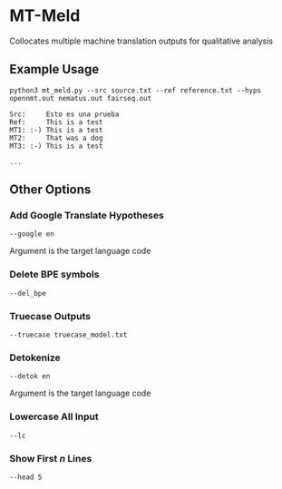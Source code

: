 # MT-Meld
Collocates multiple machine translation outputs for qualitative analysis

## Example Usage
```
python3 mt_meld.py --src source.txt --ref reference.txt --hyps opennmt.out nematus.out fairseq.out

Src:     Esto es una prueba
Ref:     This is a test
MT1: :-) This is a test
MT2:     That was a dog
MT3: :-) This is a test

...
```

## Other Options

### Add Google Translate Hypotheses
``` --google en ```

Argument is the target language code

### Delete BPE symbols
``` --del_bpe ```

### Truecase Outputs
``` --truecase truecase_model.txt ```

### Detokenize
``` --detok en ```

Argument is the target language code

### Lowercase All Input
``` --lc ```

### Show First *n* Lines
``` --head 5 ```
